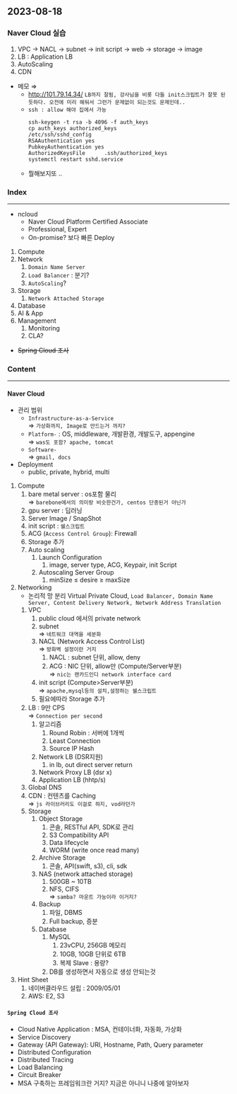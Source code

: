 ## 2023-08-18

### Naver Cloud 실습  
   1. VPC → NACL → subnet → init script → web → storage → image
   2. LB : Application LB        
   3. AutoScaling
   4. CDN  
   - 메모
   $\Rightarrow$  
     - http://101.79.14.34/ `LB까지 잘됨, 강사님을 비롯 다들 init스크립트가 잘못 된듯하다. 오전에 미리 해둬서 그런가 문제없이 되는것도 문제인데..`  
      - `ssh : allow 해야 집에서 가능`  
         ```
         ssh-keygen -t rsa -b 4096 -f auth_keys
         cp auth_keys authorized_keys
         /etc/ssh/sshd_config
         RSAAuthentication yes
         PubkeyAuthentication yes
         AuthorizedKeysFile      .ssh/authorized_keys
         systemctl restart sshd.service
         ```
       - 뭘해보지또 ..
### Index
---
- ncloud
  - Naver Cloud Platform Certified Associate
  - Professional, Expert
  - On-promise? 보다 빠른 Deploy
1. Compute
2. Network
   1. `Domain Name Server`
   2. `Load Balancer` : 분기?
   3. `AutoScaling`?
3. Storage
   1. `Network Attached Storage`
4. Database
5. AI & App
6. Management
   1. Monitoring
   2. CLA?
* ~~Spring Cloud 조사~~
### Content
---
#### Naver Cloud
- 관리 범위
  - `Infrastructure-as-a-Service`  
    $\Rightarrow$ `가상화까지, Image로 만드는거 까지?`
  - `Platform-` : OS, middleware, 개발환경, 개발도구, appengine  
    $\Rightarrow$ `was도 포함? apache, tomcat`
  - `Software-`  
    $\Rightarrow$ `gmail, docs`
- Deployment
  - public, private, hybrid, multi
1. Compute
   1. bare metal server : os포함 물리  
        $\Rightarrow$ `barebone에서의 의미랑 비슷한건가, centos 단종된거 아닌가`
   2. gpu server : 딥러닝
   3. Server Image / SnapShot
   4. init script : `쉘스크립트`
   5. ACG (`Access Control Group`): Firewall
   6. Storage 추가
   7. Auto scaling
      1. Launch Configuration
         1. image, server type, ACG, Keypair, init Script
      2. Autoscaling Server Group
         1. minSize ≤ desire ≥ maxSize
2. Networking
   - 논리적 망 분리 Virtual Private Cloud, `Load Balancer, Domain Name Server, Content Delivery Network, Network Address Translation`
   1. VPC
      1. public cloud 에서의 private network
      2. subnet  
        $\Rightarrow$ `네트워크 대역을 세분화`
      3. NACL (Network Access Control List)  
        $\Rightarrow$ `방화벽 설정이란 거지`
         1. NACL : subnet 단위, allow, deny
         2. ACG : NIC 단위, allow만 (Compute/Server부분)  
            $\Rightarrow$ `nic는 랜카드인디 network interface card`         
      4. init script (Compute>Server부분)  
        $\Rightarrow$ `apache,mysql등의 설치,설정하는 쉘스크립트`
      5. 필요에따라 Storage 추가
   2. LB : 9만 CPS  
        $\Rightarrow$ `Connection per second`
      1. 알고리즘
         1. Round Robin : 서버에 1개씩
         2. Least Connection
         3. Source IP Hash
      2. Network LB (DSR지원)
         1. in lb, out direct server return
      3. Network Proxy LB (dsr x)
      4. Application LB (hhtp/s)
   3. Global DNS
   4. CDN : 컨텐츠를 Caching  
        $\Rightarrow$ `js 라이브러리도 이걸로 하지, vod라던가`
   5. Storage
      1. Object Storage
         1. 콘솔, RESTful API, SDK로 관리
         2. S3 Compatibility API
         3. Data lifecycle
         4. WORM (write once read many)
      2. Archive Storage
         1. 콘솔, API(swift, s3), cli, sdk
      3. NAS (network attached storage)
         1. 500GB ~ 10TB
         2. NFS, CIFS  
            $\Rightarrow$ `samba? 마운트 가능이라 이거지?`
      4. Backup
         1. 파일, DBMS
         2. Full backup, 증분
      5. Database
         1. MySQL
            1. 23vCPU, 256GB 메모리
            2. 10GB, 10GB 단위로 6TB
            3. 복제 Slave : 용량?
         2. DB를 생성하면서 자동으로 생성 안되는것   
3. Hint Sheet
   1. 네이버클라우드 설립 : 2009/05/01
   2. AWS: E2, S3
#### `Spring Cloud 조사`  
- Cloud Native Application : MSA, 컨테이너화, 자동화, 가상화
- Service Discovery
- Gateway (API Gateway): URI, Hostname, Path, Query parameter
- Distributed Configuration
- Distributed Tracing
- Load Balancing
- Circuit Breaker
- MSA 구축하는 프레임워크란 거지? 지금은 아니니 나중에 알아보자